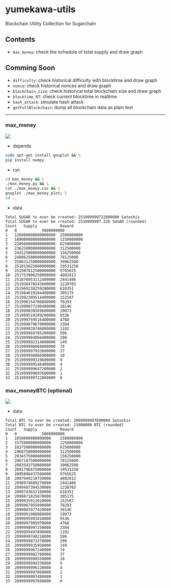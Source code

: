 # yumekawa-utils
Blockchain Utility Collection for Sugarchain

## Contents
 - `max_money`: check the schedule of total supply and draw graph

## Comming Soon
 - `difficulty`: check historical difficulty with blocktime and draw graph
 - `nonce`: check historical nonces and draw graph
 - `blockchain_size`: check historical total blockchain size and draw graph
 - `blocktime_RT`: check current blocktime in realtime
 - `hash_attack`: simulate hash attack
 - `getFullBlockchain`: dump all blockchain data as plain text

-----

### max_money
![](https://github.com/sugarchain-project/yumekawa-utils/blob/master/max_money/max_money.png)

 - depends
```bash
sudo apt-get install gnuplot && \
pip install numpy
```

 - run
```bash
cd max_money && \
./max_money.py && \
cat ./max_money.csv && \
gnuplot ./max_money.plot; \
cd ..
```

 - data
```
Total SUGAR to ever be created: 251999999722800000 Satoshis
Total SUGAR to ever be created: 2519999997.228 SUGAR (rounded)
Count	Supply			Reward
0	0			5000000000
1	126000000000000000	2500000000
2	189000000000000000	1250000000
3	220500000000000000	625000000
4	236250000000000000	312500000
5	244125000000000000	156250000
6	248062500000000000	78125000
7	250031250000000000	39062500
8	251015625000000000	19531250
9	251507812500000000	9765625
10	251753906250000000	4882812
11	251876953112400000	2441406
12	251938476543600000	1220703
13	251969238259200000	610351
14	251984619104400000	305175
15	251992309514400000	152587
16	251996154706800000	76293
17	251998077290400000	38146
18	251999038569600000	19073
19	251999519209200000	9536
20	251999759516400000	4768
21	251999879670000000	2384
22	251999939746800000	1192
23	251999969785200000	596
24	251999984804400000	298
25	251999992314000000	149
26	251999996068800000	74
27	251999997933600000	37
28	251999998866000000	18
29	251999999319600000	9
30	251999999546400000	4
31	251999999647200000	2
32	251999999697600000	1
33	251999999722800000	0
```

### max_moneyBTC (optional)
![](https://github.com/sugarchain-project/yumekawa-utils/blob/master/max_moneyBTC/max_moneyBTC.png)

 - data
```
Total BTC to ever be created: 2099999997690000 Satoshis
Total BTC to ever be created: 21000000 BTC (rounded)
Count	Supply			Reward
0	0			5000000000
1	1050000000000000	2500000000
2	1575000000000000	1250000000
3	1837500000000000	625000000
4	1968750000000000	312500000
5	2034375000000000	156250000
6	2067187500000000	78125000
7	2083593750000000	39062500
8	2091796875000000	19531250
9	2095898437500000	9765625
10	2097949218750000	4882812
11	2098974609270000	2441406
12	2099487304530000	1220703
13	2099743652160000	610351
14	2099871825870000	305175
15	2099935912620000	152587
16	2099967955890000	76293
17	2099983977420000	38146
18	2099991988080000	19073
19	2099995993410000	9536
20	2099997995970000	4768
21	2099998997250000	2384
22	2099999497890000	1192
23	2099999748210000	596
24	2099999873370000	298
25	2099999935950000	149
26	2099999967240000	74
27	2099999982780000	37
28	2099999990550000	18
29	2099999994330000	9
30	2099999996220000	4
31	2099999997060000	2
32	2099999997480000	1
33	2099999997690000	0
```